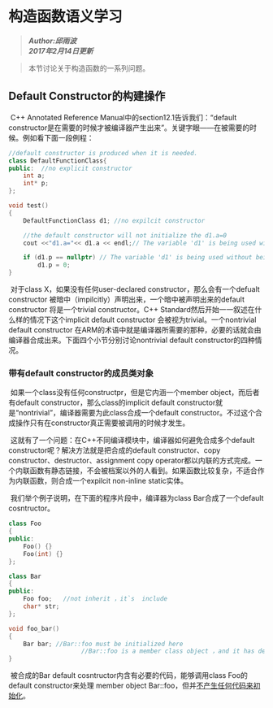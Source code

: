 # 构造函数语义学习
> _**Author:邱雨波**_  
> _**2017年2月14日更新**_  

> 本节讨论关于构造函数的一系列问题。  

## **Default Constructor的构建操作**  
​	C++ Annotated Reference Manual中的section12.1告诉我们：“default constructor是在需要的时候才被编译器产生出来”。关键字眼——在被需要的时候。例如看下面一段例程：
```C++
//default constructor is produced when it is needed.
class DefaultFunctionClass{
public:  //no explicit constructor
	int a;
	int* p;
};

void test()
{
	DefaultFunctionClass d1; //no expilcit constructor

	//the default constructor will not initialize the d1.a=0
	cout <<"d1.a="<< d1.a << endl;// The variable 'd1' is being used without being initialized.

	if (d1.p == nullptr) // The variable 'd1' is being used without being initialized.
		d1.p = 0;
}
```
​	对于class X，如果没有任何user-declared constructor，那么会有一个defualt constructor 被暗中（impilcitly）声明出来，一个暗中被声明出来的default constructor 将是一个trivial constructor。C++ Standard然后开始一一叙述在什么样的情况下这个implicit default constructor 会被视为trivial。一个nontrivial default constructor 在ARM的术语中就是编译器所需要的那种，必要的话就会由编译器合成出来。下面四个小节分别讨论nontrivial default constructor的四种情况。
### **带有default constructor的成员类对象**
​	如果一个class没有任何constructpr，但是它内涵一个member object，而后者有default constructor，那么class的implicit default constructor就是“nontrivial”，编译器需要为此class合成一个default constructor。不过这个合成操作只有在constructor真正需要被调用的时候才发生。

​	这就有了一个问题：在C++不同编译模块中，编译器如何避免合成多个default constructor呢？解决方法就是把合成的default constructor、copy constructor、destructor、assignment copy operator都以内联的方式完成。一个内联函数有静态链接，不会被档案以外的人看到。如果函数比较复杂，不适合作为内联函数，则合成一个expilcit non-inline static实体。

​	我们举个例子说明，在下面的程序片段中，编译器为class Bar合成了一个default cosntructor。

```C++
class Foo
{
public:
	Foo() {}
	Foo(int) {}
};

class Bar
{
public:
	Foo foo;   //not inherit ，it`s  include
	char* str;
};

void foo_bar()
{
	Bar bar; //Bar::foo must be initialized here
					//Bar::foo is a member class object ，and it has default costructors
}
```

​	 被合成的Bar default cosntructor内含有必要的代码，能够调用class Foo的default constructor来处理 member object Bar::foo，但并<u>不产生任何代码来初始化</u>。
